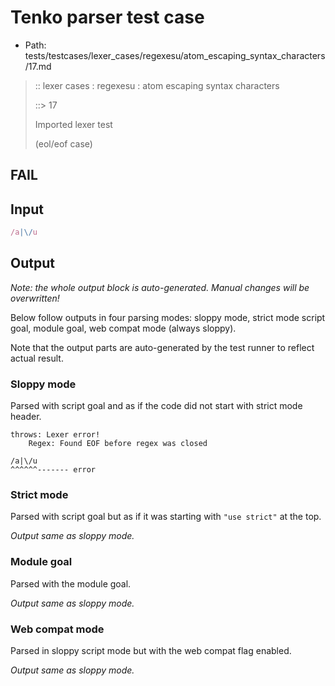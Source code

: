 # Tenko parser test case

- Path: tests/testcases/lexer_cases/regexesu/atom_escaping_syntax_characters/17.md

> :: lexer cases : regexesu : atom escaping syntax characters
>
> ::> 17
>
> Imported lexer test
>
> (eol/eof case)

## FAIL

## Input

`````js
/a|\/u
`````

## Output

_Note: the whole output block is auto-generated. Manual changes will be overwritten!_

Below follow outputs in four parsing modes: sloppy mode, strict mode script goal, module goal, web compat mode (always sloppy).

Note that the output parts are auto-generated by the test runner to reflect actual result.

### Sloppy mode

Parsed with script goal and as if the code did not start with strict mode header.

`````
throws: Lexer error!
    Regex: Found EOF before regex was closed

/a|\/u
^^^^^^------- error
`````

### Strict mode

Parsed with script goal but as if it was starting with `"use strict"` at the top.

_Output same as sloppy mode._

### Module goal

Parsed with the module goal.

_Output same as sloppy mode._

### Web compat mode

Parsed in sloppy script mode but with the web compat flag enabled.

_Output same as sloppy mode._
